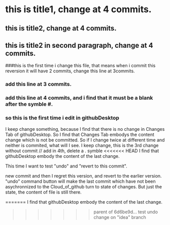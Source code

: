 # this is title1, change at 4 commits.
## this is title2, change at 4 commits.

## this is title2 in second paragraph, change at 4 commits.

###this is the first time i change this file, that means when i commit this reversion it will have 2 commits, change this line at 3commits.

### add this line at 3 commits.

### add this line at 4 commits, and i find that it must be a blank after the symble #.

### so this is the first time i edit in githubDesktop

I keep change something, because I find that there is no change in Changes Tab of githubDesktop.
So I find that Changes Tab embodys the content change which is not be committed. So if I change twice at different time and neither is commited, what will I see.
I keep change, this is the 3rd change without commit // add in 4th, delete a . symble 
<<<<<<< HEAD
I find that githubDesktop embody the content of the last change.

This time I want to test "undo" and "revert to this commit".

new commit and then I regret this version, and revert to the earlier version.
"undo" command button will make the last commit which have not been asychronnized to the Cloud_of_github turn to state of changes. But just the state, the content of file is still there.

=======
I find that githubDesktop embody the content of the last change.
>>>>>>> parent of 6d6be9d... test undo
change on "idea" branch